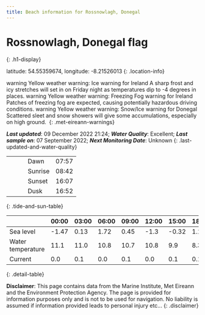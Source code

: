 ```yaml
---
title: Beach information for Rossnowlagh, Donegal
---
```

# Rossnowlagh, Donegal <span class="material-icons blue-flag" alt="This a Blue Flag beach">flag</span>
{: .h1-display}

latitude: 54.55359674, longitude: -8.21526013
{: .location-info}

<span class="material-icons yellow-warning">warning</span>&nbsp;Yellow weather warning: Ice warning for Ireland A sharp frost and icy stretches will set in on Friday night as temperatures dip to -4 degrees in places.&nbsp;<span class="material-icons yellow-warning">warning</span>&nbsp;Yellow weather warning: Freezing Fog warning for Ireland Patches of freezing fog are expected, causing potentially hazardous driving conditions.&nbsp;<span class="material-icons yellow-warning">warning</span>&nbsp;Yellow weather warning: Snow/Ice warning for Donegal Scattered sleet and snow showers will give some accumulations, especially on high ground.&nbsp;
{: .met-eireann-warnings}

___Last updated___: 09 December 2022 21:24; ___Water Quality___: Excellent;
___Last sample on___: 07 September 2022; ___Next Monitoring Date___: Unknown
{: .last-updated-and-water-quality}

|   |   |   |   |   |
|---|---|---|---|---|
|   |   |   | Dawn  | 07:57 |
|   |   |   | Sunrise  | 08:42 |
|   |   |   | Sunset  | 16:07 |
|   |   |   | Dusk  | 16:52 |
{: .tide-and-sun-table}

<div></div>

| | 00:00 | 03:00 | 06:00 | 09:00 | 12:00 | 15:00 | 18:00 | 21:00 |
|---|---|---|---|---|---|---|---|---|
| Sea level | -1.47 | 0.13 | 1.72 | 0.45| -1.3 | -0.32 | 1.19 | 0.23 |
| Water temperature | 11.1 | 11.0 | 10.8 | 10.7 | 10.8 | 9.9 | 8.3 | 7.3 |
| Current | 0.0 | 0.1 | 0.0 | 0.1 | 0.0| 0.1 | 0.1 | 0.1 |
{: .detail-table}

__Disclaimer__: This page contains data from the Marine Institute,
Met Eireann and the Environment Protection Agency. The page is provided for
information purposes only and is not to be used for navigation. No liability
is assumed if information provided leads to personal injury etc...
{: .disclaimer}